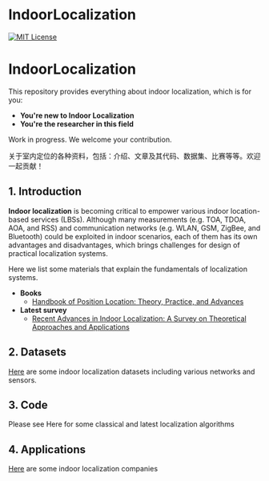 # IndoorLocalization

[![MIT License](https://img.shields.io/badge/license-MIT-green.svg)](https://opensource.org/licenses/MIT)

# IndoorLocalization

This repository provides everything about indoor localization, which is for you:

- **You're new to Indoor Localization**
- **You're the researcher in this field**

Work in progress. We welcome your contribution.

关于室内定位的各种资料，包括：介绍、文章及其代码、数据集、比赛等等。欢迎一起贡献！

## 1. Introduction

**Indoor localization** is becoming critical to empower various indoor location-based services (LBSs).  Although many measurements (e.g. TOA, TDOA, AOA, and RSS) and communication networks (e.g. WLAN, GSM, ZigBee, and Bluetooth) could be exploited in indoor scenarios, each of them has its own advantages and disadvantages, which brings challenges for design of practical localization systems.

Here we list some materials that explain the fundamentals of localization systems.

- **Books**
  - [Handbook of Position Location: Theory, Practice, and Advances](https://ieeexplore.ieee.org/book/8633728)
- **Latest survey**
  - [Recent Advances in Indoor Localization: A Survey on Theoretical Approaches and Applications](https://ieeexplore.ieee.org/document/7762095)

## 2. Datasets

[Here](https://github.com/qdtiger/IndoorLocalization/blob/master/data/README.md) are some indoor localization datasets including various networks and sensors.

## 3. Code

Please see Here for some classical and latest localization algorithms

## 4. Applications

[Here](https://github.com/qdtiger/IndoorLocalization/blob/master/doc/application.md) are some indoor localization companies

 
